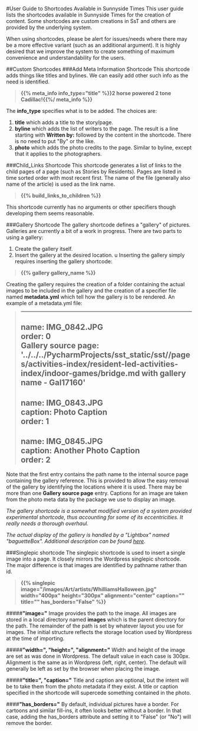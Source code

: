 #User Guide to Shortcodes Available in Sunnyside Times
This user guide lists the shortcodes available in Sunnyside Times for the creation of content.  Some
shortcodes are custom creations in SsT and others are provided by the underlying system. 

When using shortcodes, please be alert for issues/needs where there may be a more effective variant (such
as an additional argument).  It is highly desired that we improve the system to create something of maximum
convenience and understandability for the users.

##Custom Shortcodes
###Add Meta Information Shortcode
This shortcode adds things like titles and bylines.  We can easily add other such info as the need is 
identified.  

> **\{\{% meta_info info_type="title" %\}\}2 horse powered 2 tone Cadillac!\{\{%/ meta_info %\}\}**

The **info_type** specifies what is to be added.  The choices are:

1. **title** which adds a title to the story/page.
2. **byline** which adds the list of writers to the page.  The result is a line starting with **Written by:** 
   followed by the content in the shortcode.  There is no need to put "By" or the like.
3. **photo** which adds the photo credits to the page.  Similar to byline, except that it applies to
    the photographers.

###Child_Links Shortcode
This shortcode generates a list of links to the child pages of a page (such as Stories by Residents).  Pages 
are listed in time sorted order with most recent first. The name of the file (generally also name of the article) 
is used as the link name.

> **\{\{% build_links_to_children %\}\}**

This shortcode currently has no arguments or other specifiers though developing them seems reasonable.

###Gallery Shortcode
The gallery shortcode defines a "gallery" of pictures.  Galleries are currently a bit of a 
work in progress. There are two parts to using a gallery:

1. Create the gallery itself.
2. Insert the gallery at the desired location.
u
Inserting the gallery simply requires inserting the gallery shortcode:

>**\{\{% gallery gallery_name %\}\}**

Creating the gallery requires the creation of a folder containing the actual images to be included in the 
gallery and the creation of a specifier file named **metadata.yml** which tell how the gallery is to be rendered.
An example of a metadata.yml file:
>---
>name: IMG_0842.JPG  
>order: 0  
>Gallery source page: '../../../PycharmProjects/sst_static/sst//pages/activities-index/resident-led-activities-index/indoor-games/bridge.md with gallery name - Gal17160'  
>---
>name: IMG_0843.JPG  
>caption: Photo Caption   
>order: 1  
>---
>name: IMG_0845.JPG  
>caption: Another Photo Caption  
>order: 2  
>---

Note that the first entry contains the path name to the internal source page containing the gallery
reference.  This is provided to allow the easy removal of the gallery by identifying the locations
where it is used.   There may be more than one **Gallery source page** entry.  Captions for an image
are taken from the photo meta data by the package we use to display an image.


*The gallery shortcode is a somewhat modified version of a system provided experimental shortcode,
thus accounting for some of its eccentricities.  It really needs a thorough overhaul.*

*The actual display of the gallery is handled by a "Lightbox" named "baguetteBox".  Additional 
description can be found [here](https://getnikola.com/handbook.html#images-and-galleries).*

###Singlepic shortcode
The singlepic shortcode is used to insert a single image into a page.  It closely mirrors the Wordpress singlepic
shortcode.  The major difference is that images are identified by pathname rather than id.

> **\{\{% singlepic image="/images/Art/artists/WhilliamsHalloween.jpg" width="400px" height="300px" 
> alignment="center" caption="" title="" has_borders="False" %\}\}**

#####**"image="**
Image provides the path to the image. All images are stored in a local directory named
**images** which is the parent directory for the path.  The remainder of the path is set
by whatever layout you use for images.  The initial structure reflects the storage
location used by Wordpress at the time of importing.

#####**"width=", "height=", "alignment="**
Width and height of the image are set as was done in Wordpress.  The default value in 
each case is 300px. Alignment is the same as in Wordpress (left, right, center).  The 
default will generally be left as set by the browser when placing the image. 

#####**"title=", "caption="**
Title and caption are optional, but the intent will be to take them from the photo
metadata if they exist.  A title or caption specified in the shortcode will supercede
something contained in the photo.

####**"has_borders="**
By default, individual pictures have a border.  For cartoons and similar fill-ins, it often
looks better without a border.  In that case, adding the has_borders attribute and setting it
to "False" (or "No") will remove the border.  


